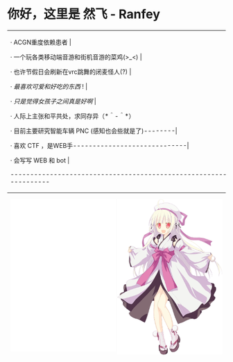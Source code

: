 # 你好，这里是 然飞 - Ranfey

<table><tr>
  <td valign="top" style="border: none; vertical-align: top; padding-right: 100px; min-width: 500px;">
    <p>· ACGN重度依赖患者              |</p>
    <p>· 一个玩各类移动端音游和街机音游的菜鸡(>_<)                      |</p>
    <p>· 也许节假日会刷新在vrc跳舞的闭麦怪人(?)               |</p>
    <p>· <em>最喜欢可爱和好吃的东西</em> !               |</p>
    <p>· <em>只是觉得女孩子之间真是好啊</em>               |</p>
    <p>· 人际上主张和平共处，求同存异（*＾-＾*） </p>
    <p>· 目前主要研究智能车辆 PNC (感知也会些就是了)--------|</p>
    <p>· 喜欢 CTF ，是WEB手-----------------------------|</p>
    <p>· 会写写 WEB 和 bot              |</p>
    <p>-----------------------------------------------------------------</p>
  </td>
  <td valign="top" style="border: none; vertical-align: top; min-width: 430px;">
    <h3>💻 编程语言</h3>
    <p>
      <img src="https://raw.githubusercontent.com/devicons/devicon/master/icons/c/c-original.svg" width="42" height="42"/>
      <img src="https://raw.githubusercontent.com/devicons/devicon/master/icons/cplusplus/cplusplus-original.svg" width="42" height="42"/>
      <img src="https://raw.githubusercontent.com/devicons/devicon/master/icons/java/java-original.svg" width="42" height="42"/>
      <img src="https://raw.githubusercontent.com/devicons/devicon/master/icons/javascript/javascript-original.svg" width="42" height="42"/>
      <img src="https://raw.githubusercontent.com/devicons/devicon/master/icons/php/php-original.svg" width="42" height="42"/>
      <img src="https://raw.githubusercontent.com/devicons/devicon/master/icons/python/python-original.svg" width="42" height="42"/>
      <img src="https://upload.wikimedia.org/wikipedia/commons/2/21/Matlab_Logo.png" width="42" height="42"/>
    </p>
    <h3>⚡ 框架 & 平台</h3>
    <p>
      <img src="https://raw.githubusercontent.com/devicons/devicon/master/icons/html5/html5-original-wordmark.svg" width="42" height="42"/>
      <img src="https://raw.githubusercontent.com/devicons/devicon/master/icons/css3/css3-original-wordmark.svg" width="42" height="42"/>
      <img src="https://raw.githubusercontent.com/devicons/devicon/master/icons/nodejs/nodejs-original-wordmark.svg" width="42" height="42"/>
      <img src="https://raw.githubusercontent.com/devicons/devicon/master/icons/nginx/nginx-original.svg" width="42" height="42"/>
      <img src="https://www.vectorlogo.zone/logos/unity3d/unity3d-icon.svg" width="42" height="42"/>
      <img src="https://www.vectorlogo.zone/logos/opencv/opencv-icon.svg" width="42" height="42"/>
      <img src="https://www.vectorlogo.zone/logos/pytorch/pytorch-icon.svg" width="42" height="42"/>
      <img src="https://www.vectorlogo.zone/logos/tensorflow/tensorflow-icon.svg" width="42" height="42"/>
    </p>
    <h3>🛠️ 工具 & 数据库</h3>
    <p>
      <img src="https://raw.githubusercontent.com/devicons/devicon/master/icons/mysql/mysql-original-wordmark.svg" width="42" height="42"/>
      <img src="https://raw.githubusercontent.com/devicons/devicon/master/icons/redis/redis-original-wordmark.svg" width="42" height="42"/>
      <img src="https://www.vectorlogo.zone/logos/sqlite/sqlite-icon.svg" width="42" height="42"/>
      <img src="https://raw.githubusercontent.com/devicons/devicon/master/icons/docker/docker-original-wordmark.svg" width="42" height="42"/>
      <img src="https://www.vectorlogo.zone/logos/git-scm/git-scm-icon.svg" width="42" height="42"/>
      <img src="https://raw.githubusercontent.com/devicons/devicon/master/icons/photoshop/photoshop-line.svg" width="42" height="42"/>
      <img src="https://cdn.worldvectorlogo.com/logos/arduino-1.svg" width="42" height="42"/>
    </p>
    </td></tr>
</table>
<div align="center">
    <picture>
        <source media="(max-width: 767px)" srcset="./github-metrics.svg" width="100%">
        <img src="./github-metrics.svg" alt="Metrics" width="48%" align="top">
    </picture>
    <picture>
        <source media="(max-width: 767px)" srcset="./yukiyuki.png" width="100%">
            <img src="./yukiyuki.png" alt="yukiyuki" width="48%" align="top">
    </picture>
</div>
